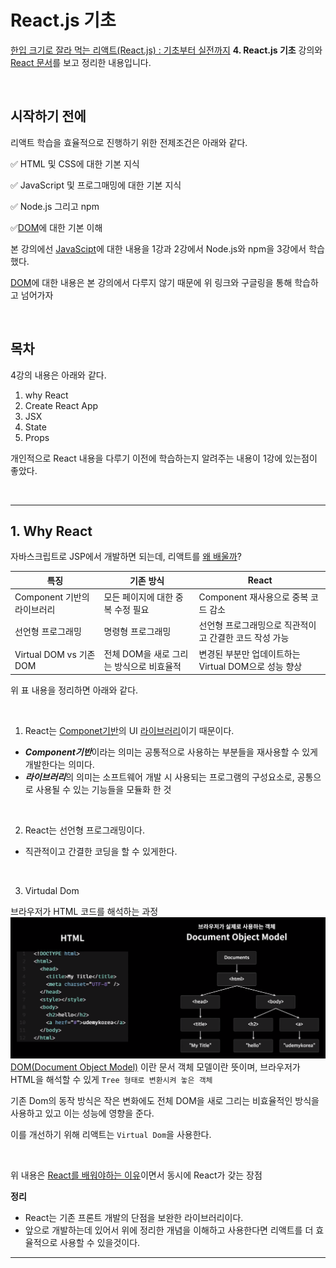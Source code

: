 # React.js 기초
[한입 크기로 잘라 먹는 리액트(React.js) : 기초부터 실전까지](https://www.inflearn.com/course/%ED%95%9C%EC%9E%85-%EB%A6%AC%EC%95%A1%ED%8A%B8/dashboard)
**4. React.js 기초** 강의와 [React 문서](https://react.dev/learn)를 보고 정리한 내용입니다.

<br>


## 시작하기 전에
리액트 학습을 효율적으로 진행하기 위한 전제조건은 아래와 같다.

✅ HTML 및 CSS에 대한 기본 지식

✅ JavaScript 및 프로그매밍에 대한 기본 지식

✅ Node.js 그리고 npm

✅[DOM](https://www.taniarascia.com/introduction-to-the-dom/)에 대한 기본 이해


본 강의에선 <U>JavaScipt</U>에 대한 내용을 1강과 2강에서 Node.js와 npm을 3강에서 학습했다.

<U>DOM</U>에 대한 내용은 본 강의에서 다루지 않기 때문에 위 링크와 구글링을 통해 학습하고 넘어가자

<br>

## 목차
4강의 내용은 아래와 같다.

1. why React
2. Create React App
3. JSX
4. State
5. Props

개인적으로 React 내용을 다루기 이전에 학습하는지 알려주는 내용이 1강에 있는점이 좋았다.


<br>

---

## 1. Why React

자바스크립트로 JSP에서 개발하면 되는데, 리액트를 <U>왜 배울까</U>?


| 특징                            | 기존 방식                                   | React                                   |
|---------------------------------|--------------------------------------------|-----------------------------------------|
| Component 기반의 라이브러리      | 모든 페이지에 대한 중복 수정 필요          | Component 재사용으로 중복 코드 감소    |
| 선언형 프로그래밍               | 명령형 프로그래밍                          | 선언형 프로그래밍으로 직관적이고 간결한 코드 작성 가능 |
| Virtual DOM vs 기존 DOM          | 전체 DOM을 새로 그리는 방식으로 비효율적  | 변경된 부분만 업데이트하는 Virtual DOM으로 성능 향상 |


위 표 내용을 정리하면 아래와 같다.

<br>

1. React는 <U>Componet기반</U>의 UI <U>라이브러리</U>이기 때문이다.
- ***Component기반***이라는 의미는 공통적으로 사용하는 부분들을 재사용할 수 있게 개발한다는 의미다.
- ***라이브러리***의 의미는 소프트웨어 개발 시 사용되는 프로그램의 구성요소로, 공통으로 사용될 수 있는 기능들을 모듈화 한 것

<br>

2. React는 선언형 프로그래밍이다.
- 직관적이고 간결한 코딩을 할 수 있게한다.

<br>

3. Virtudal Dom

브라우저가 HTML 코드를 해석하는 과정
![DOM 그림](image/dom그림.png)
<U>DOM(Document Object Model)</U> 이란 문서 객체 모델이란 뜻이며, 브라우저가 HTML을 해석할 수 있게 `Tree 형태로 변환시켜 놓은 객체`

기존 Dom의 동작 방식은 작은 변화에도 전체 DOM을 새로 그리는 비효율적인 방식을 사용하고 있고 이는 성능에 영향을 준다.

이를 개선하기 위해 리액트는 `Virtual Dom`을 사용한다.

<br>


위 내용은 <U>React를 배워야하는 이유</U>이면서 동시에 React가 갖는 장점

**정리**
- React는 기존 프론트 개발의 단점을 보완한 라이브러리이다.
- 앞으로 개발하는데 있어서 위에 정리한 개념을 이해하고 사용한다면 리액트를 더 효율적으로 사용할 수 있을것이다.


---
